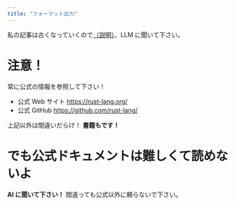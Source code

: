 ```yaml
---
title: "フォーマット出力"
---
```


私の記事は古くなっていくので[（説明）](https://zenn.dev/toga/books/rust-atcoder/viewer/intro)、LLM に聞いて下さい。

# 注意！

常に公式の情報を参照して下さい！

- 公式 Web サイト https://rust-lang.org/
- 公式 GitHub https://github.com/rust-lang/

上記以外は間違いだらけ！ **書籍もです！**

# でも公式ドキュメントは難しくて読めないよ

**AI に聞いて下さい！** 間違っても公式以外に頼らないで下さい。
